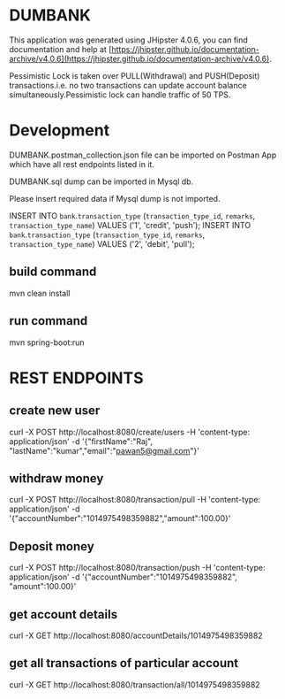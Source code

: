 # DUMBANK
This application was generated using JHipster 4.0.6, you can find documentation and help at [https://jhipster.github.io/documentation-archive/v4.0.6](https://jhipster.github.io/documentation-archive/v4.0.6).


Pessimistic Lock is taken over PULL(Withdrawal) and PUSH(Deposit) transactions.i.e. no two transactions can update account balance simultaneously.Pessimistic lock can handle traffic of 50 TPS.

# Development


DUMBANK.postman_collection.json file can be imported on Postman App which have all rest endpoints listed in it.

DUMBANK.sql dump can be imported in Mysql db.

Please insert required data if Mysql dump is not imported.


INSERT INTO `bank`.`transaction_type` (`transaction_type_id`, `remarks`, `transaction_type_name`) VALUES ('1', 'credit', 'push');
INSERT INTO `bank`.`transaction_type` (`transaction_type_id`, `remarks`, `transaction_type_name`) VALUES ('2', 'debit', 'pull');


## build command 

mvn clean install

## run command 

mvn spring-boot:run

# REST ENDPOINTS 

## create new user 

curl -X POST http://localhost:8080/create/users -H 'content-type: application/json' -d '{"firstName":"Raj",	"lastName":"kumar","email":"pawan5@gmail.com"}'


## withdraw money

curl -X POST http://localhost:8080/transaction/pull -H 'content-type: application/json' -d '{"accountNumber":"1014975498359882","amount":100.00}'

## Deposit money

curl -X POST http://localhost:8080/transaction/push -H 'content-type: application/json' -d '{"accountNumber":"1014975498359882",
	"amount":100.00}'
   
   
## get account details 

curl -X GET  http://localhost:8080/accountDetails/1014975498359882

## get all transactions of particular account

curl -X GET http://localhost:8080/transaction/all/1014975498359882
